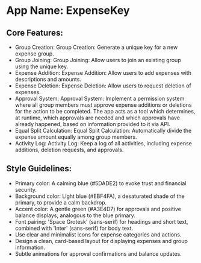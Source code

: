 # **App Name**: ExpenseKey

## Core Features:

- Group Creation: Group Creation: Generate a unique key for a new expense group.
- Group Joining: Group Joining: Allow users to join an existing group using the unique key.
- Expense Addition: Expense Addition: Allow users to add expenses with descriptions and amounts.
- Expense Deletion: Expense Deletion: Allow users to request deletion of expenses.
- Approval System: Approval System: Implement a permission system where all group members must approve expense additions or deletions for the action to be completed. The app acts as a tool which determines, at runtime, which approvals are needed and which approvals have already happened, based on information provided to it via API.
- Equal Split Calculation: Equal Split Calculation: Automatically divide the expense amount equally among group members.
- Activity Log: Activity Log: Keep a log of all activities, including expense additions, deletion requests, and approvals.

## Style Guidelines:

- Primary color: A calming blue (#5DADE2) to evoke trust and financial security. 
- Background color: Light blue (#EBF4FA), a desaturated shade of the primary, to provide a calm backdrop.
- Accent color: A gentle green (#A3E4D7) for approvals and positive balance displays, analogous to the blue primary. 
- Font pairing: 'Space Grotesk' (sans-serif) for headings and short text, combined with 'Inter' (sans-serif) for body text. 
- Use clear and minimalist icons for expense categories and actions. 
- Design a clean, card-based layout for displaying expenses and group information.
- Subtle animations for approval confirmations and balance updates. 